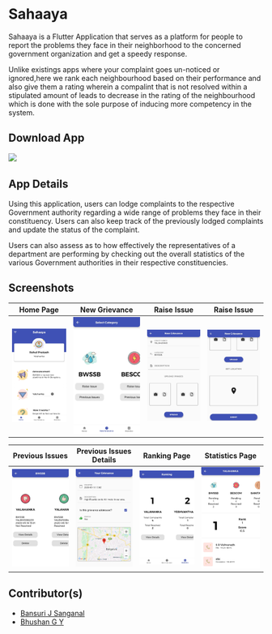 # Sahaaya
Sahaaya is a Flutter Application that serves as a platform for people to report the
problems they face in their neighborhood to the concerned government organization
and get a speedy response. 

Unlike existings apps where your complaint goes un-noticed or ignored,here we rank each neighbourhood 
based on their performance and also give them a rating wherein a compalint that is not resolved within 
a stipulated amount of leads to decrease in the rating of the neighbourhood which is done with the sole 
purpose of inducing more competency in the system.

## Download App
<a href="https://play.google.com/store/apps/details?id=com.miniproject.voter_grievance_redressal"><img src="https://play.google.com/intl/en_us/badges/static/images/badges/en_badge_web_generic.png" width="200"></img></a>

## App Details
Using this application, users can lodge complaints to the respective Government authority 
regarding a wide range of problems they face in their constituency. Users can also keep track of the previously lodged complaints and update the status of the complaint.

Users can also assess as to how effectively the representatives of a department are performing by checking out the overall statistics of the various Government authorities in their respective constituencies.

## Screenshots

Home Page               |  New Grievance               | Raise Issue               |  Raise Issue
:-------------------------:|:-------------------------:|:-------------------------:|:-------------------------:
![](https://github.com/bansuri0100/Sahaaya/blob/master/screenshots/1.jpg)|![](https://github.com/bansuri0100/Sahaaya/blob/master/screenshots/2.jpg)|![](https://github.com/bansuri0100/Sahaaya/blob/master/screenshots/3.jpg)|![](https://github.com/bansuri0100/Sahaaya/blob/master/screenshots/4.jpg)|

Previous Issues         |  Previous Issues Details       |   Ranking Page               |  Statistics Page
:-------------------------:|:-------------------------:|:-------------------------:|:-------------------------:
![](https://github.com/bansuri0100/Sahaaya/blob/master/screenshots/5.jpg)|![](https://github.com/bansuri0100/Sahaaya/blob/master/screenshots/6.jpg)|![](https://github.com/bansuri0100/Sahaaya/blob/master/screenshots/7.jpg)|![](https://github.com/bansuri0100/Sahaaya/blob/master/screenshots/8.jpg)|

## Contributor(s)
* [Bansuri J Sanganal](https://github.com/bansuri0100)
* [Bhushan G Y](https://github.com/bhushangy)